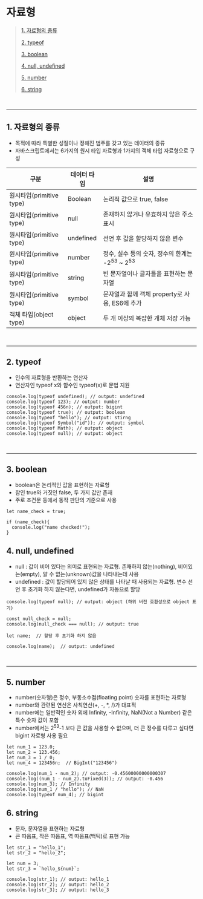 # 자료형

> [1. 자료형의 종류](#1-자료형의-종류)
>
> [2. typeof](#2-typeof)
>
> [3. boolean](#3-boolean)
>
> [4. null, undefined](#4-null-undefined)
>
> [5. number](#5-number)
>
> [6. string](#6-string)

<br><hr>

## 1. 자료형의 종류

- 목적에 따라 특별한 성질이나 정해진 범주를 갖고 있는 데이터의 종류
- 자바스크립트에서는 6가지의 원시 타입 자료형과 1가지의 객체 타입 자료형으로 구성

| 구분                     | 데이터 타입 | 설명                                                                 |
| ------------------------ | ----------- | -------------------------------------------------------------------- |
| 원시타입(primitive type) | Boolean     | 논리적 값으로 true, false                                            |
| 원시타입(primitive type) | null        | 존재하지 않거나 유효하지 않은 주소 표시                              |
| 원시타입(primitive type) | undefined   | 선언 후 값을 할당하지 않은 변수                                      |
| 원시타입(primitive type) | number      | 정수, 실수 등의 숫자, 정수의 한계는 -2<sup>53</sup> ~ 2<sup>53</sup> |
| 원시타입(primitive type) | string      | 빈 문자열이나 글자들을 표현하는 문자열                               |
| 원시타입(primitive type) | symbol      | 문자열과 함께 객체 property로 사용, ES6에 추가                       |
| 객체 타입(object type)   | object      | 두 개 이상의 복잡한 개체 저장 가능                                   |

<br><hr>

## 2. typeof

- 인수의 자료형을 반환하는 연산자
- 연산자인 typeof x와 함수인 typeof(x)로 문법 지원

```
console.log(typeof undefined); // output: undefined
console.log(typeof 123); // output: number
console.log(typeof 456n); // output: bigint
console.log(typeof true); // output: boolean
console.log(typeof "hello"); // output: stirng
console.log(typeof Symbol("id")); // output: symbol
console.log(typeof Math); // output: object
console.log(typeof null); // output: object
```

<br><hr>

## 3. boolean

- boolean은 논리적인 값을 표현하는 자료형
- 참인 true와 거짓인 false, 두 가지 값만 존재
- 주로 조건문 등에서 동작 판단의 기준으로 사용

```
let name_check = true;

if (name_check){
  console.log("name checked!");
}
```

## 4. null, undefined

- null : 값이 비어 있다는 의미로 표현되는 자료형. 존재하지 않는(nothing), 비어있는(empty), 알 수 없는(unknown)값을 나타내는데 사용
- undefined : 값이 할당되어 있지 않은 상태를 나타날 때 사용되는 자료형. 변수 선언 후 초기화 하지 않는다면, undefined가 자동으로 할당

```
console.log(typeof null); // output: object (하위 버전 호환성으로 object 표기)

const null_check = null;
console.log(null_check === null); // output: true

let name;  // 할당 후 초기화 하지 않음

console.log(name);  // output: undefined
```

<br><hr>

## 5. number

- number(숫자형)은 정수, 부동소수점(floating point) 숫자를 표현하는 자료형
- number와 관련된 연산은 사칙연산(+, -, \*, /)가 대표적
- number에는 일반적인 숫자 외에 Infinity, -Infinity, NaN(Not a Number) 같은 특수 숫자 값이 포함
- number에서는 2<sup>53</sup>-1 보다 큰 값을 사용할 수 없으며, 더 큰 정수를 다루고 싶다면 bigint 자료형 사용 필요

```
let num_1 = 123.0;
let num_2 = 123.456;
let num_3 = 1 / 0;
let num_4 = 123456n;  // BigInt("123456")

console.log(num_1 - num_2); // output: -0.45600000000000307
console.log((num_1 - num_2).toFixed(3)); // output: -0.456
console.log(num_3); // Infinity
console.log(num_1 / "hello"); // NaN
console.log(typeof num_4); // bigint
```

## 6. string

- 문자, 문자열을 표현하는 자료형
- 큰 따옴표, 작은 따옴표, 역 따옴표(백틱)로 표현 가능

```
let str_1 = "hello_1";
let str_2 = "hello_2";

let num = 3;
let str_3 = `hello_${num}`;

console.log(str_1); // output: hello_1
console.log(str_2); // output: hello_2
console.log(str_3); // output: hello_3
```
